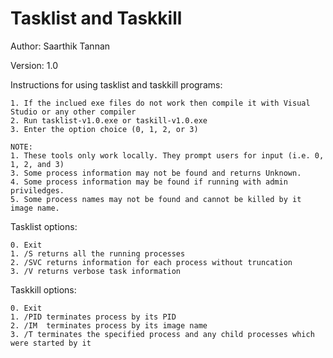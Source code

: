 # Tasklist and Taskkill

Author: Saarthik Tannan

Version: 1.0


Instructions for using tasklist and taskkill programs:
```
1. If the inclued exe files do not work then compile it with Visual Studio or any other compiler
2. Run tasklist-v1.0.exe or taskill-v1.0.exe
3. Enter the option choice (0, 1, 2, or 3)

NOTE:
1. These tools only work locally. They prompt users for input (i.e. 0, 1, 2, and 3)
3. Some process information may not be found and returns Unknown.  
4. Some process information may be found if running with admin priviledges.
5. Some process names may not be found and cannot be killed by it image name.
```
Tasklist options:
```
0. Exit
1. /S returns all the running processes
2. /SVC returns information for each process without truncation 
3. /V returns verbose task information
```
Taskkill options:
```
0. Exit
1. /PID terminates process by its PID
2. /IM  terminates process by its image name
3. /T terminates the specified process and any child processes which were started by it
```

